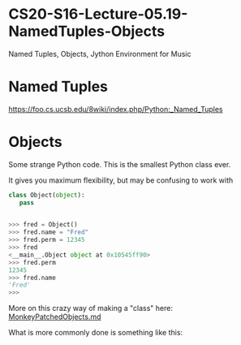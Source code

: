 # CS20-S16-Lecture-05.19-NamedTuples-Objects
Named Tuples, Objects, Jython Environment for Music


# Named Tuples

https://foo.cs.ucsb.edu/8wiki/index.php/Python:_Named_Tuples


# Objects

Some strange Python code.  This is the smallest Python class ever.

It gives you maximum flexibility, but may be confusing to work with

```Python
class Object(object):
   pass
   
```   

```Python
>>> fred = Object()
>>> fred.name = "Fred"
>>> fred.perm = 12345
>>> fred
<__main__.Object object at 0x10545ff90>
>>> fred.perm
12345
>>> fred.name
'Fred'
>>>
```

More on this crazy way of making a "class" here:  [MonkeyPatchedObjects.md](MonkeyPatchedObjects.md)

What is more commonly done is something like this:





